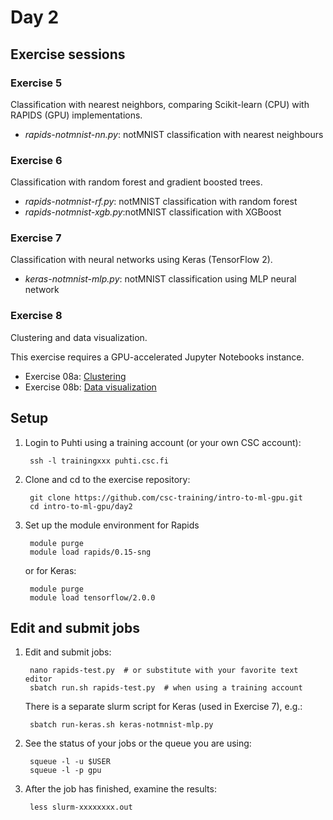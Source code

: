# Day 2

## Exercise sessions

### Exercise 5

Classification with nearest neighbors, comparing Scikit-learn (CPU) with RAPIDS (GPU) implementations.

* *rapids-notmnist-nn.py*: notMNIST classification with nearest neighbours

### Exercise 6

Classification with random forest and gradient boosted trees.

* *rapids-notmnist-rf.py*: notMNIST classification with random forest
* *rapids-notmnist-xgb.py*:notMNIST classification with XGBoost

### Exercise 7

Classification with neural networks using Keras (TensorFlow 2).

* *keras-notmnist-mlp.py*: notMNIST classification using MLP neural network

### Exercise 8

Clustering and data visualization.

This exercise requires a GPU-accelerated Jupyter Notebooks instance.

* Exercise 08a: [Clustering](Exercise-08a.ipynb)
* Exercise 08b: [Data visualization](Exercise-08b.ipynb)

## Setup

1. Login to Puhti using a training account (or your own CSC account):

        ssh -l trainingxxx puhti.csc.fi

2. Clone and cd to the exercise repository:

        git clone https://github.com/csc-training/intro-to-ml-gpu.git
        cd intro-to-ml-gpu/day2

3. Set up the module environment for Rapids

        module purge
        module load rapids/0.15-sng

   or for Keras:
   
        module purge
        module load tensorflow/2.0.0

## Edit and submit jobs

1. Edit and submit jobs:

        nano rapids-test.py  # or substitute with your favorite text editor
        sbatch run.sh rapids-test.py  # when using a training account

   There is a separate slurm script for Keras (used in Exercise 7), e.g.:
   
        sbatch run-keras.sh keras-notmnist-mlp.py

2. See the status of your jobs or the queue you are using:

        squeue -l -u $USER
        squeue -l -p gpu

3. After the job has finished, examine the results:

        less slurm-xxxxxxxx.out

